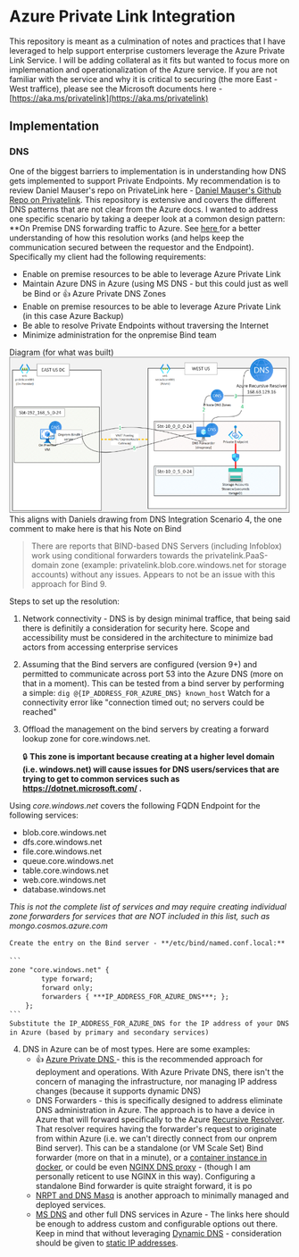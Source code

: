 ﻿# Azure Private Link Integration

This repository is meant as a culmination of notes and practices that I have leveraged to help support enterprise customers leverage the Azure Private Link Service.  I will be adding collateral as it fits but wanted to focus more on implemenation and operationalization of the Azure service.
If you are not familiar with the service and why it is critical to securing (the more East - West traffice), please see the Microsoft documents here - [https://aka.ms/privatelink](https://aka.ms/privatelink)

## Implementation

### DNS
One of the biggest barriers to implementation is in understanding how DNS gets implemented to support Private Endpoints.  My recommendation is to review Daniel Mauser's repo on PrivateLink here - [Daniel Mauser's Github Repo on Privatelink](https://github.com/dmauser/PrivateLink/blob/master/README.md).  This repository is extensive and covers the different DNS patterns that are not clear from the Azure docs.  I wanted to address one specific scenario by taking a deeper look at a common design pattern: **On Premise DNS forwarding traffic to Azure.  See [here ](https://github.com/dmauser/PrivateLink/tree/master/DNS-Integration-Scenarios#4-on-premises-dns-integration) for a better understanding of how this resolution works (and helps keep the communication secured between the requestor and the Endpoint).  Specifically my client had the following requirements:
- Enable on premise resources to be able to leverage Azure Private Link
- Maintain Azure DNS in Azure (using MS DNS - but this could just as well be Bind or :+1: Azure Private DNS Zones
- Enable on premise resources to be able to leverage Azure Private Link (in this case Azure Backup)
- Be able to resolve Private Endpoints without traversing the Internet
- Minimize administration for the onpremise Bind team

Diagram (for what was built)
    ![Example DNS query flow diagram for Azure Private Link](Az_PL_DNS_Config.png)
This aligns with Daniels drawing from DNS Integration Scenario 4, the one comment to make here is that his Note on Bind 
> There are reports that BIND-based DNS Servers (including Infoblox) work using conditional forwarders towards the privatelink.PaaS-domain zone (example: privatelink.blob.core.windows.net for storage accounts) without any issues. 
Appears to not be an issue with this approach for Bind 9.

Steps to set up the resolution:
1. Network connectivity - DNS is by design minimal traffice, that being said there is definitily a consideration for security here.  Scope and accessibility must be considered in the architecture to minimize bad actors from accessing enterprise services 
2. Assuming that the Bind servers are configured (version 9+) and permitted to communicate across port 53 into the Azure DNS (more on that in a moment).  This can be tested from a bind server by performing a simple: `dig @{IP_ADDRESS_FOR_AZURE_DNS} known_host` Watch for a connectivity error like "connection timed out; no servers could be reached"
3. Offload the management on the bind servers by creating a forward lookup zone for core.windows.net.  
    
    :lock:  **This zone is important because creating at a higher level domain (i.e. windows.net) will cause issues for DNS users/services that are trying to get to common services such as https://dotnet.microsoft.com/ .**

Using *core.windows.net* covers the following FQDN Endpoint for the following services:
- blob.core.windows.net
- dfs.core.windows.net
- file.core.windows.net
- queue.core.windows.net
- table.core.windows.net
- web.core.windows.net
- database.windows.net

*This is not the complete list of services and may require creating individual zone forwarders for services that are NOT included in this list, such as mongo.cosmos.azure.com*

    Create the entry on the Bind server - **/etc/bind/named.conf.local:**
    
    ```
    zone "core.windows.net" {
            type forward;
            forward only;
            forwarders { ***IP_ADDRESS_FOR_AZURE_DNS***; };
        };
    ```
    Substitute the IP_ADDRESS_FOR_AZURE_DNS for the IP address of your DNS in Azure (based by primary and secondary services)
4. DNS in Azure can be of most types. Here are some examples:
    + :+1: [Azure Private DNS ](https://docs.microsoft.com/azure/dns/private-dns-overview)- this is the recommended approach for deployment and operations.  With Azure Private DNS, there isn't the concern of managing the infrastructure, nor managing IP address changes (because it supports dynamic DNS)
    + DNS Forwarders - this is specifically designed to address eliminate DNS administration in Azure.  The approach is to have a device in Azure that will forward specifically to the Azure [Recursive Resolver](https://docs.microsoft.com/azure/virtual-network/virtual-networks-name-resolution-for-vms-and-role-instances#vms-and-role-instances). That resolver requires having the forwarder's request to originate from within Azure (i.e. we can't directly connect from our onprem Bind server).  This can be a standalone (or VM Scale Set) Bind forwarder (more on that in a minute), or a [container instance in docker](https://github.com/groovy-sky/azure/tree/master/docker-coredns-00#introduction), 
    or could be even [NGINX DNS proxy](https://github.com/Microsoft/PL-DNS-Proxy) - (though I am personally reticent to use NGINX in this way).
        Configuring a standalone Bind forwarder is quite straight forward, it is po
    + [NRPT and DNS Masq](https://github.com/dmauser/PrivateLink/tree/master/DNS-Client-Configuration-Options) is another approach to minimally managed and deployed services.
    + [MS DNS](https://github.com/dmauser/PrivateLink/tree/master/DNS-Scenario-Using-AD) and other full DNS services in Azure - The links here should be enough to address custom and configurable options out there.  Keep in mind that without leveraging [Dynamic DNS](https://docs.microsoft.com/azure/virtual-network/virtual-networks-name-resolution-ddns) - consideration should be given to [static IP addresses](https://docs.microsoft.com/azure/virtual-network/ip-services/virtual-network-network-interface-addresses#assignment-methods).
    

